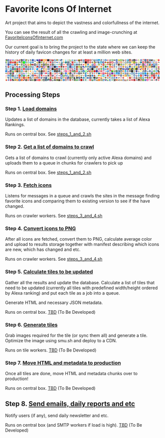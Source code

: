# Favorite Icons Of Internet

Art project that aims to depict the vastness and colorfullness of the internet.

You can see the result of all the crawling and image-crunching at [FavoriteIconsOfInternet.com](http://www.favoriteiconsofinternet.com/)

Our current goal is to bring the project to the state where we can keep the history of daily favicon changes for at least a million web sites.

![Favorite Icons](favicons-project-illustration.png)

## Processing Steps

### Step 1. [Load domains](https://github.com/Favorite-Icons-Of-Internet/Favorite-Icons-Of-Internet/issues/2)

Updates a list of domains in the database, currently takes a list of Alexa Rankings.

Runs on central box. See [steps_1_and_2.sh](https://github.com/sergeychernyshev/Favorite-Icons-Of-Internet/blob/master/steps_1_and_2.sh)

### Step 2. [Get a list of domains to crawl](https://github.com/Favorite-Icons-Of-Internet/Favorite-Icons-Of-Internet/issues/3)

Gets a list of domains to crawl (currently only active Alexa domains) and uploads them to a queue in chunks for crawlers to pick up

Runs on central box. See [steps_1_and_2.sh](https://github.com/sergeychernyshev/Favorite-Icons-Of-Internet/blob/master/steps_1_and_2.sh)

### Step 3. [Fetch icons](https://github.com/Favorite-Icons-Of-Internet/Favorite-Icons-Of-Internet/issues/1)

Listens for messages in a queue and crawls the sites in the message finding favorite icons and comparing them to existing version to see if the have changed.

Runs on crawler workers. See [steps_3_and_4.sh](https://github.com/sergeychernyshev/Favorite-Icons-Of-Internet/blob/master/steps_3_and_4.sh)

### Step 4. [Convert icons to PNG](https://github.com/Favorite-Icons-Of-Internet/Favorite-Icons-Of-Internet/issues/4)

After all icons are fetched, convert them to PNG, calculate average color and upload to results storage together with manifest describing which icons are new, which has changed and etc.

Runs on crawler workers. See [steps_3_and_4.sh](https://github.com/sergeychernyshev/Favorite-Icons-Of-Internet/blob/master/steps_3_and_4.sh)

### Step 5. [Calculate tiles to be updated](https://github.com/Favorite-Icons-Of-Internet/Favorite-Icons-Of-Internet/issues/4)

Gather all the results and update the database. Calculate a list of tiles that need to be updated (currently all tiles with predefined width/height ordered by Alexa ranking) and put each tile as a job into a queue.

Generate HTML and necessary JSON metadata.

Runs on central box. [TBD](https://github.com/Favorite-Icons-Of-Internet/Favorite-Icons-Of-Internet/issues/4) (To Be Developed)

### Step 6. [Generate tiles](https://github.com/Favorite-Icons-Of-Internet/Favorite-Icons-Of-Internet/issues/6)

Grab images required for the tile (or sync them all) and generate a tile. Optimize the image using smu.sh and deploy to a CDN.

Runs on tile workers. [TBD](https://github.com/Favorite-Icons-Of-Internet/Favorite-Icons-Of-Internet/issues/6) (To Be Developed)

### Step 7. [Move HTML and metadata to production](https://github.com/Favorite-Icons-Of-Internet/Favorite-Icons-Of-Internet/issues/7)

Once all tiles are done, move HTML and metadata chunks over to production!

Runs on central box. [TBD](https://github.com/Favorite-Icons-Of-Internet/Favorite-Icons-Of-Internet/issues/7) (To Be Developed)

## Step 8. [Send emails, daily reports and etc](https://github.com/Favorite-Icons-Of-Internet/Favorite-Icons-Of-Internet/issues/8)

Notify users (if any), send daily newsletter and etc.

Runs on central box (and SMTP workers if load is high). [TBD](https://github.com/Favorite-Icons-Of-Internet/Favorite-Icons-Of-Internet/issues/8) (To Be Developed)

